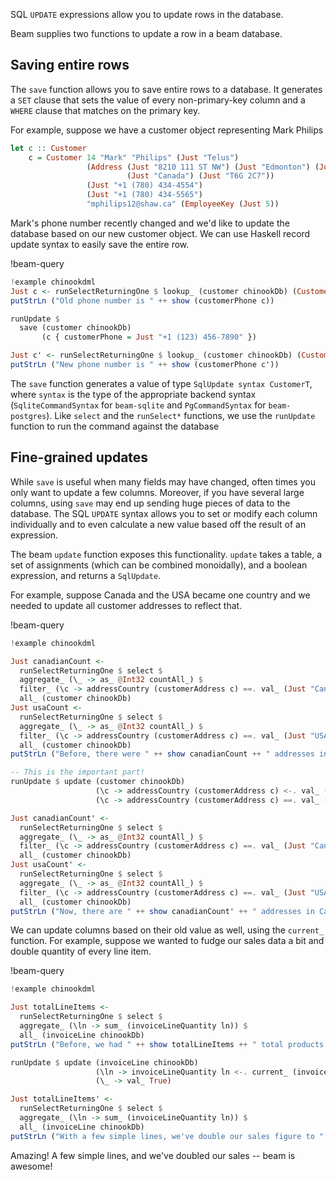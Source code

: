 SQL `UPDATE` expressions allow you to update rows in the database.

Beam supplies two functions to update a row in a beam database.

## Saving entire rows

The `save` function allows you to save entire rows to a database. It generates a
`SET` clause that sets the value of every non-primary-key column and a `WHERE`
clause that matches on the primary key.

For example, suppose we have a customer object representing Mark Philips

```haskell
let c :: Customer
    c = Customer 14 "Mark" "Philips" (Just "Telus")
                 (Address (Just "8210 111 ST NW") (Just "Edmonton") (Just "AB")
                          (Just "Canada") (Just "T6G 2C7"))
                 (Just "+1 (780) 434-4554")
                 (Just "+1 (780) 434-5565")
                 "mphilips12@shaw.ca" (EmployeeKey (Just 5))
```

Mark's phone number recently changed and we'd like to update the database based
on our new customer object. We can use Haskell record update syntax to easily
save the entire row.

!beam-query
```haskell
!example chinookdml
Just c <- runSelectReturningOne $ lookup_ (customer chinookDb) (CustomerId 14)
putStrLn ("Old phone number is " ++ show (customerPhone c))

runUpdate $
  save (customer chinookDb)
       (c { customerPhone = Just "+1 (123) 456-7890" })

Just c' <- runSelectReturningOne $ lookup_ (customer chinookDb) (CustomerId 14)
putStrLn ("New phone number is " ++ show (customerPhone c'))
```

The `save` function generates a value of type `SqlUpdate syntax CustomerT`,
where `syntax` is the type of the appropriate backend syntax
(`SqliteCommandSyntax` for `beam-sqlite` and `PgCommandSyntax` for
`beam-postgres`). Like `select` and the `runSelect*` functions, we use the
`runUpdate` function to run the command against the database

## Fine-grained updates

While `save` is useful when many fields may have changed, often times you only
want to update a few columns. Moreover, if you have several large columns, using
`save` may end up sending huge pieces of data to the database. The SQL `UPDATE`
syntax allows you to set or modify each column individually and to even
calculate a new value based off the result of an expression.

The beam `update` function exposes this functionality. `update` takes
a table, a set of assignments (which can be combined monoidally), and
a boolean expression, and returns a `SqlUpdate`.

For example, suppose Canada and the USA became one country and we needed to
update all customer addresses to reflect that.

!beam-query
```haskell
!example chinookdml

Just canadianCount <-
  runSelectReturningOne $ select $
  aggregate_ (\_ -> as_ @Int32 countAll_) $
  filter_ (\c -> addressCountry (customerAddress c) ==. val_ (Just "Canada")) $
  all_ (customer chinookDb)
Just usaCount <-
  runSelectReturningOne $ select $
  aggregate_ (\_ -> as_ @Int32 countAll_) $
  filter_ (\c -> addressCountry (customerAddress c) ==. val_ (Just "USA")) $
  all_ (customer chinookDb)
putStrLn ("Before, there were " ++ show canadianCount ++ " addresses in Canada and " ++ show usaCount ++ " in the USA.")

-- This is the important part!
runUpdate $ update (customer chinookDb)
                   (\c -> addressCountry (customerAddress c) <-. val_ (Just "USA"))
                   (\c -> addressCountry (customerAddress c) ==. val_ (Just "Canada"))

Just canadianCount' <-
  runSelectReturningOne $ select $
  aggregate_ (\_ -> as_ @Int32 countAll_) $
  filter_ (\c -> addressCountry (customerAddress c) ==. val_ (Just "Canada")) $
  all_ (customer chinookDb)
Just usaCount' <-
  runSelectReturningOne $ select $
  aggregate_ (\_ -> as_ @Int32 countAll_) $
  filter_ (\c -> addressCountry (customerAddress c) ==. val_ (Just "USA")) $
  all_ (customer chinookDb)
putStrLn ("Now, there are " ++ show canadianCount' ++ " addresses in Canada and " ++ show usaCount' ++ " in the USA.")
```

We can update columns based on their old value as well, using the `current_`
function. For example, suppose we wanted to fudge our sales data a bit and double
quantity of every line item.


!beam-query
```haskell
!example chinookdml

Just totalLineItems <-
  runSelectReturningOne $ select $
  aggregate_ (\ln -> sum_ (invoiceLineQuantity ln)) $
  all_ (invoiceLine chinookDb)
putStrLn ("Before, we had " ++ show totalLineItems ++ " total products sold\n")

runUpdate $ update (invoiceLine chinookDb)
                   (\ln -> invoiceLineQuantity ln <-. current_ (invoiceLineQuantity ln) * 2)
                   (\_ -> val_ True)

Just totalLineItems' <-
  runSelectReturningOne $ select $
  aggregate_ (\ln -> sum_ (invoiceLineQuantity ln)) $
  all_ (invoiceLine chinookDb)
putStrLn ("With a few simple lines, we've double our sales figure to " ++ show totalLineItems' ++ " products sold!")
```

Amazing! A few simple lines, and we've doubled our sales -- beam is awesome!
